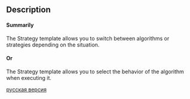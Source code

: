 ## Description

#### Summarily
The Strategy template allows you to switch between algorithms or strategies depending on the situation.

#### Or
The Strategy template allows you to select the behavior of the algorithm when executing it.


[русская версия](README-rus.md)
